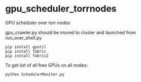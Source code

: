 # gpu_scheduler_torrnodes
GPU scheduler over torr nodes

gpu_crawler.py should be moved to cluster and launched from run_over_shell.py

``` 
pip install gputil 
pip install fabric
pip install fabric2
```

To get list of all free GPUs on all nodes:

```
python SchedulerMonitor.py
```

